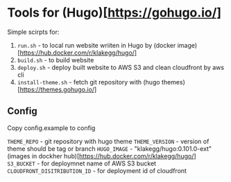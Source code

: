 # Tools for (Hugo)[https://gohugo.io/]  

Simple scirpts for:
  
  1. `run.sh` - to local run website wriiten in Hugo by (docker image)[https://hub.docker.com/r/klakegg/hugo/]
  2. `build.sh` - to build website
  3. `deploy.sh` - deploy built website to AWS S3 and clean cloudfront by aws cli
  4. `install-theme.sh` - fetch git repository with (hugo themes)[https://themes.gohugo.io/]

## Config

Copy config.example to config

 `THEME_REPO` - git repository with hugo theme
 `THEME_VERSION` - version of theme should be tag or branch
 `HUGO_IMAGE` - "klakegg/hugo:0.101.0-ext" (images in dockher hub)[https://hub.docker.com/r/klakegg/hugo/]  
 `S3_BUCKET` -  for deploymnet name of AWS S3 bucket
 `CLOUDFRONT_DISITRIBUTION_ID` - for deployment id of cloudfront
 